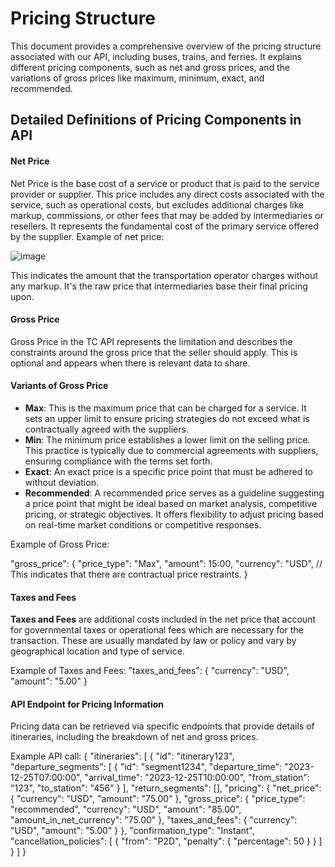# Pricing Structure
This document provides a comprehensive overview of the pricing structure associated with our API, including buses, trains, and ferries. It explains different pricing components, such as net and gross prices, and the variations of gross prices like maximum, minimum, exact, and recommended.
## Detailed Definitions of Pricing Components in API

#### Net Price
Net Price is the base cost of a service or product that is paid to the service provider or supplier. This price includes any direct costs associated with the service, such as operational costs, but excludes additional charges like markup, commissions, or other fees that may be added by intermediaries or resellers. It represents the fundamental cost of the primary service offered by the supplier.
Example of net price:

![image](https://github.com/patigugberidze/Pricing-Structure-/assets/167970898/e00f429f-4f35-4ac9-ad45-7bfc2b60e707)


This indicates the amount that the transportation operator charges without any markup. It's the raw price that intermediaries base their final pricing upon.
#### Gross Price 
Gross Price in the TC API represents the limitation and describes the constraints around the gross price that the seller should apply. This is optional and appears when there is relevant data to share.
#### Variants of Gross Price
- **Max**: This is the maximum price that can be charged for a service. It sets an upper limit to ensure pricing strategies do not exceed what is contractually agreed with the suppliers.
- **Min**: The minimum price establishes a lower limit on the selling price. This practice is typically due to commercial agreements with suppliers, ensuring compliance with the terms set forth.
- **Exact**: An exact price is a specific price point that must be adhered to without deviation.
- **Recommended**: A recommended price serves as a guideline suggesting a price point that might be ideal based on market analysis, competitive pricing, or strategic objectives. It offers flexibility to adjust pricing based on real-time market conditions or competitive responses.

Example of Gross Price:

"gross_price": {
    "price_type": "Max",
    "amount": 15:00,
    "currency": "USD", // This indicates that there are contractual price restraints.
}

#### Taxes and Fees
**Taxes and Fees** are additional costs included in the net price that account for governmental taxes or operational fees which are necessary for the transaction. These are usually mandated by law or policy and vary by geographical location and type of service.

Example of Taxes and Fees:
"taxes_and_fees": {
    "currency": "USD",
    "amount": "5.00"
}
#### API Endpoint for Pricing Information
Pricing data can be retrieved via specific endpoints that provide details of itineraries, including the breakdown of net and gross prices.

Example API call:
{
    "itineraries": [
        {
            "id": "itinerary123",
            "departure_segments": [
                {
                    "id": "segment1234",
                    "departure_time": "2023-12-25T07:00:00",
                    "arrival_time": "2023-12-25T10:00:00",
                    "from_station": "123",
                    "to_station": "456"
                }
            ],
            "return_segments": [],
            "pricing": {
                "net_price": {
                    "currency": "USD",
                    "amount": "75.00"
                },
                "gross_price": {
                    "price_type": "recommended",
                    "currency": "USD",
                    "amount": "85.00",
                    "amount_in_net_currency": "75.00"
                },
                "taxes_and_fees": {
                    "currency": "USD",
                    "amount": "5.00"
                }
            },
            "confirmation_type": "Instant",
            "cancellation_policies": [
                {
                    "from": "P2D",
                    "penalty": {
                        "percentage": 50
                    }
                }
            ]
        }
    ]
}
